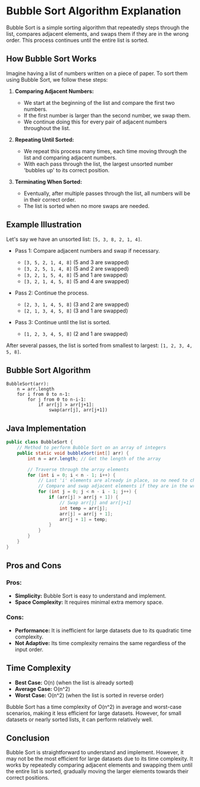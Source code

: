 # Bubble Sort Algorithm Explanation

Bubble Sort is a simple sorting algorithm that repeatedly steps through the list, compares adjacent elements, and swaps them if they are in the wrong order. This process continues until the entire list is sorted.

## How Bubble Sort Works

Imagine having a list of numbers written on a piece of paper. To sort them using Bubble Sort, we follow these steps:

1. **Comparing Adjacent Numbers:**
   - We start at the beginning of the list and compare the first two numbers.
   - If the first number is larger than the second number, we swap them.
   - We continue doing this for every pair of adjacent numbers throughout the list.

2. **Repeating Until Sorted:**
   - We repeat this process many times, each time moving through the list and comparing adjacent numbers.
   - With each pass through the list, the largest unsorted number 'bubbles up' to its correct position.

3. **Terminating When Sorted:**
   - Eventually, after multiple passes through the list, all numbers will be in their correct order.
   - The list is sorted when no more swaps are needed.

## Example Illustration

Let's say we have an unsorted list: `[5, 3, 8, 2, 1, 4]`.

- Pass 1: Compare adjacent numbers and swap if necessary.
  - `[3, 5, 2, 1, 4, 8]` (5 and 3 are swapped)
  - `[3, 2, 5, 1, 4, 8]` (5 and 2 are swapped)
  - `[3, 2, 1, 5, 4, 8]` (5 and 1 are swapped)
  - `[3, 2, 1, 4, 5, 8]` (5 and 4 are swapped)

- Pass 2: Continue the process.
  - `[2, 3, 1, 4, 5, 8]` (3 and 2 are swapped)
  - `[2, 1, 3, 4, 5, 8]` (3 and 1 are swapped)

- Pass 3: Continue until the list is sorted.
  - `[1, 2, 3, 4, 5, 8]` (2 and 1 are swapped)

After several passes, the list is sorted from smallest to largest: `[1, 2, 3, 4, 5, 8]`.

## Bubble Sort Algorithm

```plaintext
BubbleSort(arr):
    n = arr.length
    for i from 0 to n-1:
        for j from 0 to n-i-1:
            if arr[j] > arr[j+1]:
                swap(arr[j], arr[j+1])
```
## Java Implementation

```java
public class BubbleSort {
    // Method to perform Bubble Sort on an array of integers
    public static void bubbleSort(int[] arr) {
        int n = arr.length; // Get the length of the array

        // Traverse through the array elements
        for (int i = 0; i < n - 1; i++) {
            // Last 'i' elements are already in place, so no need to check them again
            // Compare and swap adjacent elements if they are in the wrong order
            for (int j = 0; j < n - i - 1; j++) {
                if (arr[j] > arr[j + 1]) {
                    // Swap arr[j] and arr[j+1]
                    int temp = arr[j];
                    arr[j] = arr[j + 1];
                    arr[j + 1] = temp;
                }
            }
        }
    }
}

```
## Pros and Cons

### Pros:
- **Simplicity:** Bubble Sort is easy to understand and implement.
- **Space Complexity:** It requires minimal extra memory space.

### Cons:
- **Performance:** It is inefficient for large datasets due to its quadratic time complexity.
- **Not Adaptive:** Its time complexity remains the same regardless of the input order.

## Time Complexity

- **Best Case:** O(n) (when the list is already sorted)
- **Average Case:** O(n^2)
- **Worst Case:** O(n^2) (when the list is sorted in reverse order)

Bubble Sort has a time complexity of O(n^2) in average and worst-case scenarios, making it less efficient for large datasets. However, for small datasets or nearly sorted lists, it can perform relatively well.

## Conclusion

Bubble Sort is straightforward to understand and implement. However, it may not be the most efficient for large datasets due to its time complexity. It works by repeatedly comparing adjacent elements and swapping them until the entire list is sorted, gradually moving the larger elements towards their correct positions.
